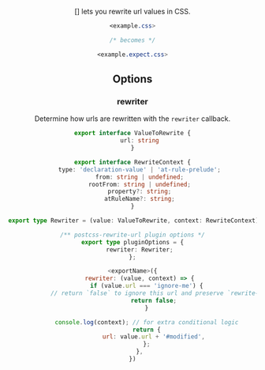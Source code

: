 <!-- Available Variables: -->
<!-- <humanReadableName> PostCSS Your Plugin -->
<!-- <exportName> postcssYourPlugin -->
<!-- <packageName> @csstools/postcss-your-plugin -->
<!-- <packageVersion> 1.0.0 -->
<!-- <packagePath> plugins/postcss-your-plugin -->
<!-- <cssdbId> your-feature -->
<!-- <specUrl> https://www.w3.org/TR/css-color-4/#funcdef-color -->
<!-- <example.css> file contents for examples/example.css -->
<!-- <header> -->
<!-- <usage> usage instructions -->
<!-- <envSupport> -->
<!-- <corsWarning> -->
<!-- <linkList> -->
<!-- <parallelBuildsNotice> -->
<!-- to generate : npm run docs -->

<header>

[<humanReadableName>] lets you rewrite url values in CSS.

```css
<example.css>

/* becomes */

<example.expect.css>
```

<usage>

<envSupport>

## Options

### rewriter

Determine how urls are rewritten with the `rewriter` callback.

```ts
export interface ValueToRewrite {
	url: string
}

export interface RewriteContext {
	type: 'declaration-value' | 'at-rule-prelude';
	from: string | undefined;
	rootFrom: string | undefined;
	property?: string;
	atRuleName?: string;
}

export type Rewriter = (value: ValueToRewrite, context: RewriteContext) => ValueToRewrite | false;

/** postcss-rewrite-url plugin options */
export type pluginOptions = {
	rewriter: Rewriter;
};
```

```js
<exportName>({
	rewriter: (value, context) => {
		if (value.url === 'ignore-me') {
			// return `false` to ignore this url and preserve `rewrite-url()` in the output
			return false;
		}

		console.log(context); // for extra conditional logic
		return {
			url: value.url + '#modified',
		};
	},
})
```

<linkList>
